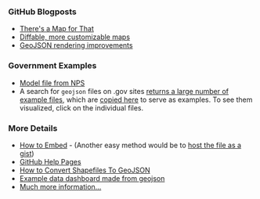 

### GitHub Blogposts 
* [There's a Map for That](https://github.com/blog/1528-there-s-a-map-for-that)
* [Diffable, more customizable maps](https://github.com/blog/1772-diffable-more-customizable-maps)
* [GeoJSON rendering improvements](https://github.com/blog/1541-geojson-rendering-improvements)

### Government Examples 
* [Model file from NPS](https://github.com/gbinal/npmap.js/blob/master/examples/data/simplestyle.geojson)
* A search for `geojson` files on .gov sites [returns a large number of example files](https://www.google.com/search?q=filetype%3Ageojson+site%3A.gov&oq=filetype%3Ageojson+site%3A.gov&aqs=chrome..69i57j69i58.5040j0j7&sourceid=chrome&es_sm=91&ie=UTF-8#q=filetype:geojson+site:.gov&filter=0), which are [copied here](https://github.com/18F/github-in-government/tree/master/sample_files/geojson) to serve as examples.  To see them visualized, click on the individual files.  

### More Details
* [How to Embed](https://github.com/blog/1541-geojson-rendering-improvements) - (Another easy method would be to [host the file as a gist](https://github.com/blog/1576-gist-meets-geojson))
* [GitHub Help Pages](https://help.github.com/articles/mapping-geojson-files-on-github/)
* [How to Convert Shapefiles To GeoJSON](http://ben.balter.com/2013/06/26/how-to-convert-shapefiles-to-geojson-for-use-on-github/)
* [Example data dashboard made from geojson](http://jjediny.github.io/geojson-dashboard/)
* [Much more information...](https://www.google.com/search?q=geojson+in+github)
